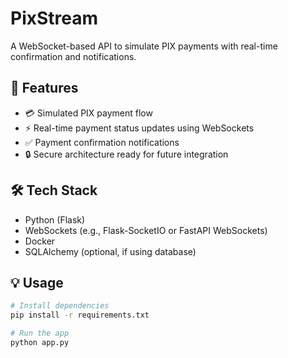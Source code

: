 # PixStream

A WebSocket-based API to simulate PIX payments with real-time confirmation and notifications.

## 🚀 Features

- 💳 Simulated PIX payment flow
- ⚡ Real-time payment status updates using WebSockets
- ✅ Payment confirmation notifications
- 🔒 Secure architecture ready for future integration

## 🛠️ Tech Stack

- Python (Flask)
- WebSockets (e.g., Flask-SocketIO or FastAPI WebSockets)
- Docker
- SQLAlchemy (optional, if using database)

## 💡 Usage

```bash
# Install dependencies
pip install -r requirements.txt

# Run the app
python app.py